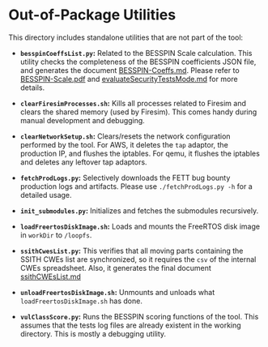 # Out-of-Package Utilities #

This directory includes standalone utilities that are not part of the tool:

- **`besspinCoeffsList.py`:** Related to the BESSPIN Scale calculation. This utility checks the completeness of the BESSPIN coefficients JSON file, and generates the document [BESSPIN-Coeffs.md](../docs/cwesEvaluation/BESSPIN-Coeffs.md). Please refer to [BESSPIN-Scale.pdf](../docs/cwesEvaluation/BESSPIN-Scale.pdf) and [evaluateSecurityTestsMode.md](../docs/cwesEvaluation/evaluateSecurityTestsMode.md) for more details.

- **`clearFiresimProcesses.sh`:** Kills all processes related to Firesim and clears the shared memory (used by Firesim). This comes handy during manual development and debugging.

- **`clearNetworkSetup.sh`:** Clears/resets the network configuration performed by the tool. For AWS, it deletes the `tap` adaptor, the production IP, and flushes the iptables. For qemu, it flushes the iptables and deletes any leftover tap adaptors.

- **`fetchProdLogs.py`:** Selectively downloads the FETT bug bounty production logs and artifacts. Please use `./fetchProdLogs.py -h` for a detailed usage.

- **`init_submodules.py`:** Initializes and fetches the submodules recursively.

- **`loadFreertosDiskImage.sh`:** Loads and mounts the FreeRTOS disk image in `workDir` to `/loopfs`.

- **`ssithCwesList.py`:** This verifies that all moving parts containing the SSITH CWEs list are synchronized, so it requires the `csv` of the internal CWEs spreadsheet. Also, it generates the final document [ssithCWEsList.md ](../docs/cwesEvaluation/ssithCWEsList.md )

- **`unloadFreertosDiskImage.sh`:** Unmounts and unloads what `loadFreertosDiskImage.sh` has done.

- **`vulClassScore.py`:** Runs the BESSPIN scoring functions of the tool. This assumes that the tests log files are already existent in the working directory. This is mostly a debugging utility.
